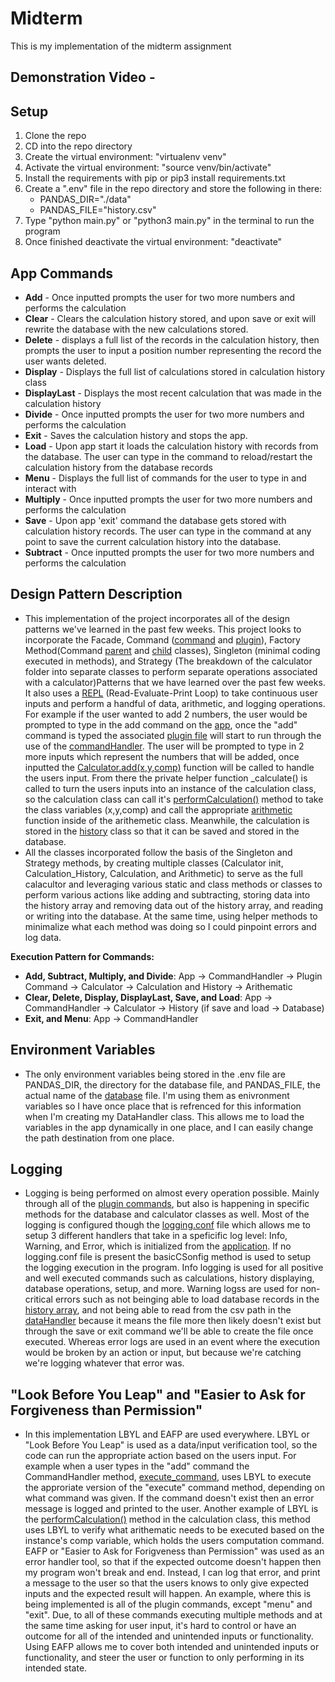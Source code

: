 # Midterm

This is my implementation of the midterm assignment
## Demonstration Video - [](https://www.youtube.com/watch?v=V94ml1GdbPg)

## Setup
1. Clone the repo
2. CD into the repo directory
3. Create the virtual environment: "virtualenv venv"
4. Activate the virtual environment: "source venv/bin/activate"
5. Install the requirements with pip or pip3 install requirements.txt
6. Create a ".env" file in the repo directory and store the following in there:
    - PANDAS_DIR="./data"
    - PANDAS_FILE="history.csv"
7. Type "python main.py" or "python3 main.py" in the terminal to run the program
8. Once finished deactivate the virtual environment: "deactivate"

## App Commands
- **Add** - Once inputted prompts the user for two more numbers and performs the calculation
- **Clear** - Clears the calculation history stored, and upon save or exit will rewrite the database with the new calculations stored.
- **Delete** - displays a full list of the records in the calculation history, then prompts the user to input a position number representing the record the user wants deleted.
- **Display** - Displays the full list of calculations stored in calculation history class
- **DisplayLast** - Displays the most recent calculation that was made in the calculation history
- **Divide** - Once inputted prompts the user for two more numbers and performs the calculation
- **Exit** - Saves the calculation history and stops the app.
- **Load** - Upon app start it loads the calculation history with records from the database. The user can type in the command to reload/restart the calculation history from the database records  
- **Menu** - Displays the full list of commands for the user to type in and interact with
- **Multiply** - Once inputted prompts the user for two more numbers and performs the calculation
- **Save** -  Upon app 'exit' command the database gets stored with calculation history records. The user can type in the command at any point to save the current calculation history into the database. 
- **Subtract** - Once inputted prompts the user for two more numbers and performs the calculation

## Design Pattern Description
- This implementation of the project incorporates all of the design patterns we've learned in the past few weeks. This project looks to incorporate the Facade, Command ([command](https://github.com/Rachwumi/IS601MidtermRepo/blob/master/app/commands/__init__.py) and [plugin](https://github.com/Rachwumi/IS601MidtermRepo/tree/master/app/plugins)), Factory Method(Command [parent](https://github.com/Rachwumi/IS601MidtermRepo/blob/master/app/commands/__init__.py) and [child](https://github.com/Rachwumi/IS601MidtermRepo/blob/master/app/plugins/add/__init__.py) classes), Singleton (minimal coding executed in methods), and Strategy (The breakdown of the calculator folder into separate classes to perform separate operations associated with a calculator)Patterns that we have learned over the past few weeks. It also uses a [REPL](https://github.com/Rachwumi/IS601MidtermRepo/blob/master/app/__init__.py) (Read-Evaluate-Print Loop) to take continuous user inputs and perform a handful of data, arithmetic, and logging operations. For example if the user wanted to add 2 numbers, the user would be prompted to type in the add command on the [app](https://github.com/Rachwumi/IS601MidtermRepo/blob/master/app/__init__.py), once the "add" command is typed the associated [plugin file](https://github.com/Rachwumi/IS601MidtermRepo/blob/master/app/plugins/add/__init__.py) will start to run through the use of the [commandHandler](https://github.com/Rachwumi/IS601MidtermRepo/blob/master/app/commands/__init__.py). The user will be prompted to type in 2 more inputs which represent the numbers that will be added, once inputted the [Calculator.add(x,y,comp)](https://github.com/Rachwumi/IS601MidtermRepo/blob/master/app/calculator/__init__.py) function will be called to handle the users input. From there the private helper function _calculate() is called to turn the users inputs into an instance of the calculation class, so the calculation class can call it's [performCalculation()](https://github.com/Rachwumi/IS601MidtermRepo/blob/master/app/calculator/calculation.py) method to take the class variables (x,y,comp) and call the appropriate [arithmetic](https://github.com/Rachwumi/IS601MidtermRepo/blob/master/app/calculator/arithematic.py) function inside of the arithemetic class. Meanwhile, the calculation is stored in the [history](https://github.com/Rachwumi/IS601MidtermRepo/blob/master/app/calculator/history.py) class so that it can be saved and stored in the database.
- All the classes incorporated follow the basis of the Singleton and Strategy methods, by creating multiple classes (Calculator init, Calculation_History, Calculation, and Arithmetic) to serve as the full calacultor and leveraging various static and class methods or classes to perform various actions like adding and subtracting, storing data into the history array and removing data out of the history array, and reading or writing into the database. At the same time, using helper methods to minimalize what each method was doing so I could pinpoint errors and log data. 

**Execution Pattern for Commands:**
- **Add, Subtract, Multiply, and Divide**: App -> CommandHandler -> Plugin Command -> Calculator -> Calculation and History -> Arithematic
- **Clear, Delete, Display, DisplayLast, Save, and Load**: App -> CommandHandler -> Calculator -> History (if save and load -> Database)
- **Exit, and Menu**: App -> CommandHandler
## Environment Variables
- The only environment variables being stored in the .env file are PANDAS_DIR, the directory for the database file, and PANDAS_FILE, the actual name of the [database](https://github.com/Rachwumi/IS601MidtermRepo/blob/master/app/database/__init__.py) file. I'm using them as enivronment variables so I have once place that is refrenced for this information when I'm creating my DataHandler class. This allows me to load the variables in the app dynamically in one place, and I can easily change the path destination from one place.
## Logging
- Logging is being performed on almost every operation possible. Mainly through all of the [plugin commands](https://github.com/Rachwumi/IS601MidtermRepo/tree/master/app/plugins), but also is happening in specific methods for the database and calculator classes as well. Most of the logging is configured though the [logging.conf](https://github.com/Rachwumi/IS601MidtermRepo/blob/master/logging.conf) file which allows me to setup 3 different handlers that take in a speficific log level: Info, Warning, and Error, which is initialized from the [application](https://github.com/Rachwumi/IS601MidtermRepo/blob/master/app/__init__.py). If no logging.conf file is present the basicCSonfig method is used to setup the logging execution in the program. Info logging is used for all positive and well executed commands such as calculations, history displaying, database operations, setup, and more. Warning logss are used for non-critical errors such as not beinging able to load database records in the [history array](https://github.com/Rachwumi/IS601MidtermRepo/blob/master/app/calculator/history.py), and not being able to read from the csv path in the [dataHandler](https://github.com/Rachwumi/IS601MidtermRepo/blob/master/app/database/__init__.py) because it means the file more then likely doesn't exist but through the save or exit command we'll be able to create the file once executed. Whereas error logs are used in an event where the execution would be broken by an action or input, but because we're catching we're logging whatever that error was. 

## "Look Before You Leap" and "Easier to Ask for Forgiveness than Permission"
- In this implementation LBYL and EAFP are used everywhere. LBYL or "Look Before You Leap" is used as a data/input verification tool, so the code can run the appropriate action based on the users input. For example when a user types in the "add" command the CommandHandler method, [execute_command](https://github.com/Rachwumi/IS601MidtermRepo/blob/master/app/commands/__init__.py), uses LBYL to execute the approriate version of the "execute" command method, depending on what command was given. If the command doesn't exist then an error message is logged and printed to the user. Another example of LBYL is the [performCalculation()](https://github.com/Rachwumi/IS601MidtermRepo/blob/master/app/calculator/calculation.py) method in the calculation class, this method uses LBYL to verify what arithematic needs to be executed based on the instance's comp variable, which holds the users computation command. EAFP or "Easier to Ask for Forigveness than Permission" was used as an error handler tool, so that if the expected outcome doesn't happen then my program won't break and end. Instead, I can log that error, and print a message to the user so that the users knows to only give expected inputs and the expected result will happen. An example, where this is being implemented is all of the plugin commands, except "menu" and "exit". Due, to all of these commands executing multiple methods and at the same time asking for user input, it's hard to control or have an outcome for all of the intended and unintended inputs or functionality. Using EAFP allows me to cover both intended and unintended inputs or functionality, and steer the user or function to only performing in its intended state.